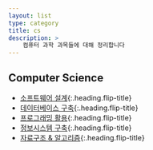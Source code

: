 ```yaml
---
layout: list
type: category
title: cs
description: >
    컴퓨터 과학 과목들에 대해 정리합니다
---
```


## Computer Science
* [소프트웨어 설계]{:.heading.flip-title}
* [데이터베이스 구축]{:.heading.flip-title}
* [프로그래밍 활용]{:.heading.flip-title}
* [정보시스템 구축]{:.heading.flip-title}
* [자료구조 & 알고리즘]{:.heading.flip-title}

[소프트웨어 설계]: /software-design/
[데이터베이스 구축]: /database-construct/
[프로그래밍 활용]: /leverage-programming/
[정보시스템 구축]: /information-system/
[자료구조 & 알고리즘]: /data-structure-algorithm/
